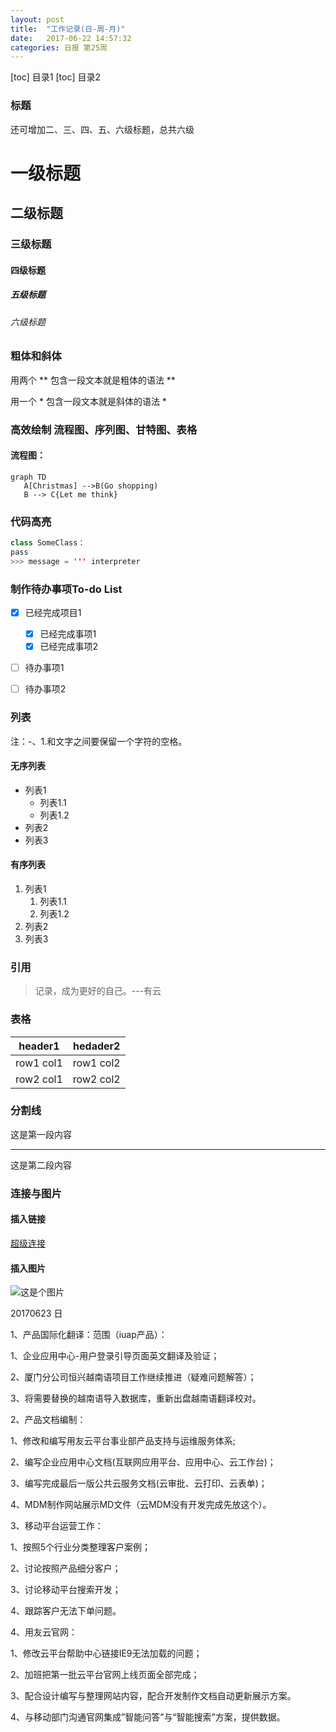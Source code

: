 ```yaml
---
layout: post
title:  "工作记录(日-周-月)"
date:   2017-06-22 14:57:32
categories: 日报 第25周
---
```


 [toc] 目录1
 [toc] 目录2

### 标题

还可增加二、三、四、五、六级标题，总共六级
# 一级标题
## 二级标题
### 三级标题
#### 四级标题
##### 五级标题
###### 六级标题

### 粗体和斜体
用两个 ** 包含一段文本就是粗体的语法 **

用一个 * 包含一段文本就是斜体的语法 *

### 高效绘制 流程图、序列图、甘特图、表格

#### 流程图：
```
graph TD
   A[Christmas] -->B(Go shopping)
   B --> C{Let me think}
```

### 代码高亮

``` java
class SomeClass：
pass
>>> message = ''' interpreter

```

### 制作待办事项To-do List

- [x] 已经完成项目1
    - [x] 已经完成事项1
    - [x] 已经完成事项2
- [ ] 待办事项1
- [ ] 待办事项2


### 列表
注：-、1.和文字之间要保留一个字符的空格。

#### 无序列表

- 列表1
    - 列表1.1
    - 列表1.2
- 列表2
- 列表3

#### 有序列表

1. 列表1
    1. 列表1.1
    2. 列表1.2
2. 列表2
3. 列表3


### 引用

> 记录，成为更好的自己。---有云

### 表格

|header1 | hedader2|
|---|---|
|row1 col1 | row1 col2|
|row2 col1 | row2 col2|

### 分割线

这是第一段内容
***
这是第二段内容

### 连接与图片

#### 插入链接

[超级连接](http://github.com/iuap3)

#### 插入图片
![这是个图片](http://)

20170623 日
 
1、产品国际化翻译：范围（iuap产品）：

  1、企业应用中心-用户登录引导页面英文翻译及验证；
  
  2、厦门分公司恒兴越南语项目工作继续推进（疑难问题解答）；
  
  3、将需要替换的越南语导入数据库，重新出盘越南语翻译校对。
  
2、产品文档编制：

  1、修改和编写用友云平台事业部产品支持与运维服务体系;
  
  2、编写企业应用中心文档(互联网应用平台、应用中心、云工作台)；
  
  3、编写完成最后一版公共云服务文档(云审批、云打印、云表单)；
  
  4、MDM制作网站展示MD文件（云MDM没有开发完成先放这个）。
  
3、移动平台运营工作：

  1、按照5个行业分类整理客户案例；
  
  2、讨论按照产品细分客户；
  
  3、讨论移动平台搜索开发；
  
  4、跟踪客户无法下单问题。
  
4、用友云官网：

  1、修改云平台帮助中心链接IE9无法加载的问题；
  
  2、加班把第一批云平台官网上线页面全部完成；
  
  3、配合设计编写与整理网站内容，配合开发制作文档自动更新展示方案。
  
  4、与移动部门沟通官网集成”智能问答”与“智能搜索”方案，提供数据。

